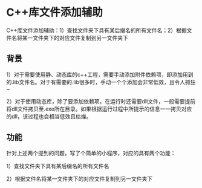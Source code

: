 # C++库文件添加辅助
C++库文件添加辅助：1）查找文件夹下具有某后缀名的所有文件名；2）根据文件名将某一文件夹下的对应文件复制到另一文件夹下



## 背景
1）对于需要使用静、动态库的c++工程，需要手动添加附件依赖项，即添加用到的.lib文件名。对于有需要的.lib很多时，手动一个个添加会非常低效，且令人抓狂~

2）对于使用动态库，除了要添加依赖项，在运行时还需要dll文件，一般需要提前将dll文件拷贝至.exe所在目录。如果根据运行过程中所提示的信息一一拷贝对应的dll，该过程也会相当低效且枯燥。


## 功能
针对上述两个提到的问题，写了个简单的小程序，对应的具有两个功能：

1）查找文件夹下具有某后缀名的所有文件名

2）根据文件名将某一文件夹下的对应文件复制到另一文件夹下
